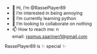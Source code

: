 - 👋 Hi, I’m @RassePlayer89
- 👀 I’m interested in being annoying
- 🌱 I’m currently learning python
- 💞️ I’m looking to collaborate on nothing
- 📫 How to reach me: n\
email: rasmus.saarinen1@gmail.com

RassePlayer89 is ✨ special ✨ 
